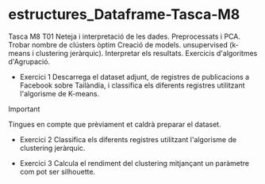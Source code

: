 # estructures_Dataframe-Tasca-M8
Tasca M8 T01 Neteja i interpretació de les dades. Preprocessats i PCA. Trobar nombre de clústers òptim Creació de models. unsupervised (k-means i clustering jeràrquic). Interpretar els resultats.
Exercicis d'algoritmes d'Agrupació.

- Exercici 1
Descarrega el dataset adjunt, de registres de publicacions a Facebook sobre Tailàndia, i classifica els diferents registres utilitzant l'algorisme de K-means.

 Important

Tingues en compte que prèviament et caldrà preparar el dataset.



- Exercici 2
Classifica els diferents registres utilitzant l'algorisme de clustering jeràrquic.



- Exercici 3
Calcula el rendiment del clustering mitjançant un paràmetre com pot ser silhouette.
